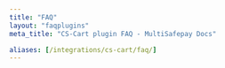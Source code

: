 ```yaml
---
title: "FAQ"
layout: "faqplugins"
meta_title: "CS-Cart plugin FAQ - MultiSafepay Docs"

aliases: [/integrations/cs-cart/faq/]
---
```

